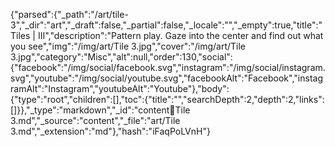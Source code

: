 {"parsed":{"_path":"/art/tile-3","_dir":"art","_draft":false,"_partial":false,"_locale":"","_empty":true,"title":"Tiles | III","description":"Pattern play. Gaze into the center and find out what you see","img":"/img/art/Tile 3.jpg","cover":"/img/art/Tile 3.jpg","category":"Misc","alt":null,"order":130,"social":{"facebook":"/img/social/facebook.svg","instagram":"/img/social/instagram.svg","youtube":"/img/social/youtube.svg","facebookAlt":"Facebook","instagramAlt":"Instagram","youtubeAlt":"Youtube"},"body":{"type":"root","children":[],"toc":{"title":"","searchDepth":2,"depth":2,"links":[]}},"_type":"markdown","_id":"content:art:Tile 3.md","_source":"content","_file":"art/Tile 3.md","_extension":"md"},"hash":"iFaqPoLVnH"}